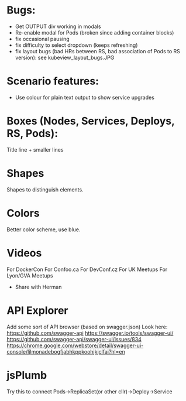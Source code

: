
# Bugs:

- Get OUTPUT div working in modals
- Re-enable modal for Pods (broken since adding container blocks)
- fix occasional pausing
- fix difficulty to select dropdown (keeps refreshing)
- fix layout bugs (bad HRs between RS, bad association of Pods to RS version): see kubeview_layout_bugs.JPG

# Scenario features:

- Use colour for plain text output to show service upgrades

# Boxes (Nodes, Services, Deploys, RS, Pods):
Title line + smaller lines

# Shapes
Shapes to distinguish elements.

# Colors
Better color scheme, use blue.

# Videos
For DockerCon
For Confoo.ca
For DevConf.cz
For UK Meetups
For Lyon/GVA Meetups

- Share with Herman

# API Explorer
Add some sort of API browser (based on swagger.json)
Look here: https://github.com/swagger-api
           https://swagger.io/tools/swagger-ui/
           https://github.com/swagger-api/swagger-ui/issues/834
           https://chrome.google.com/webstore/detail/swagger-ui-console/ljlmonadebogfjabhkppkoohjkjclfai?hl=en


# jsPlumb
Try this to connect Pods->ReplicaSet(or other cllr)->Deploy->Service


